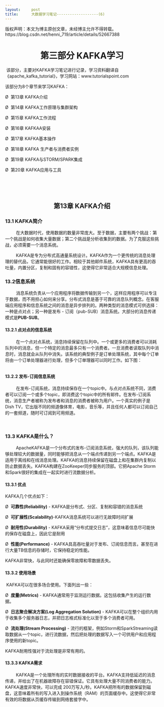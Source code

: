 ```yaml
---
layout:     post
title:      大数据学习笔记-------------------(6)
---
```

<div id="article_content" class="article_content clearfix csdn-tracking-statistics" data-pid="blog" data-mod="popu_307" data-dsm="post">
								<div class="article-copyright">
					版权声明：本文为博主原创文章，未经博主允许不得转载。					https://blog.csdn.net/henni_719/article/details/52667388				</div>
								            <link rel="stylesheet" href="https://csdnimg.cn/release/phoenix/template/css/ck_htmledit_views-f76675cdea.css">
						<div class="htmledit_views" id="content_views">
                
<h1 align="center">第三部分 KAFKA学习</h1>
<p> 该部分，主要对KAFKA学习笔记进行记录，学习资料翻译自《apache_kafka_tutorial》，学习网站：<a>www.tutorialspoint.com</a></p>
<p>该部分为8个章节来学习KAFKA：</p>
<p>Ø  第13章 KAFKA介绍</p>
<p>Ø  第14章 KAFKA工作原理与集群架构</p>
<p>Ø  第15章 KAFKA工作流程</p>
<p>Ø  第16章 KAFKAA安装</p>
<p>Ø  第17章 KAFKA基本操作</p>
<p>Ø  第18章 KAFKA 生产者与消费者实例</p>
<p>Ø  第19章 KAFKA与STORM/SPARK集成</p>
<p>Ø  第20章 KAFKA应用与工具 </p>
<br clear="all"><p align="left"> </p>
<h2 align="center">第13章 KAFKA介绍</h2>
<h3>13.1 KAFKA简介</h3>
<p>         在大数据时代，使用数据的数量非常庞大。至于数据，主要有两个挑战：第一个挑战是如何收集大量数据；第二个挑战是分析收集到的数据。为了克服这些挑战，必须需要一个消息系统。</p>
<p>         KAFKA是专为分布式高通量系统设计。KAFKA作为一个更传统的消息处理理的替代品，它通常能很好的工作。相较于其他邮件系统，KAFKA具有更高的吞吐量，内置分区，复制和固有的容错性，这使得它非常适合大规模信息处理。</p>
<h3>13.2信息系统</h3>
<p>         消息系统负责从一个应用程序将数据传输到另一个，这样应用程序可以专注于数据，而不用担心如何来分享。分布式消息是基于可靠的消息队列概念。在客服端应用程序和信息系统之间的消息是异步排列的。两种类型的消息模式可供选择：一种是点对点；另一种是发布 - 订阅（pub-SUB）消息系统。大部分的消息传递模式是<strong>PUB-SUB</strong>。</p>
<h4>13.2.1 点对点的信息系统</h4>
<p>         在一个点对点系统，消息持续保留在队列中。一个或更多的消费者可以消耗队列中的消息，但一个特定的消息最多只有一个消费者。一旦消费者读取队列中消息时，消息就会从队列中消失。该系统的典型例子是订单处理系统，其中每个订单将由一个订单处理器进行处理，但多个订单理器可以同时工作。如下图：</p>
<p><span><img src="https://img-blog.csdn.net/20160926093026662?watermark/2/text/aHR0cDovL2Jsb2cuY3Nkbi5uZXQv/font/5a6L5L2T/fontsize/400/fill/I0JBQkFCMA==/dissolve/70/gravity/Center" alt=""></span></p>
<h4>13.2.2 发布-订阅信息系统</h4>
<p>         在发布-订阅系统，消息持续保存在一个topic中。与点对点系统不同，消费者可以订阅一个或多个topic，即消费这个topic中的所有邮件。在发布-订阅系统，消息生产者被称为发布者和消息的消费者被称为用户。一个真实的例子是Dish TV，它出版不同的频道像体育，电影，音乐等，并且任何人都可以订阅自己的一套频道，随时可订阅到可用频道。</p>
<p>    <img src="https://img-blog.csdn.net/20160926093055396?watermark/2/text/aHR0cDovL2Jsb2cuY3Nkbi5uZXQv/font/5a6L5L2T/fontsize/400/fill/I0JBQkFCMA==/dissolve/70/gravity/Center" alt=""></p>
<h3>13.3 KAFKA是什么？</h3>
<p>         ApacheKAFKA是一个分布式的发布-订阅消息系统，强大的队列，该队列能够处理较大的数据量，同时能够把消息从一个端点传递到另一个端点。KAFKA是适用于离线和在线消息处理。KAFKA的消息持续保留在磁盘上和在集群内复制以防止数据丢失。KAFKA构建在ZooKeeper同步服务的顶部。它把Apache Storm和Spark很好的集成在一起实时进行流数据分析。</p>
<h4>13.3.1 优点</h4>
<p>KAFKA几个优点如下：</p>
<p>Ø  <strong>可靠性(Reliability)</strong> - KAFKA是分布式、分区、复制和容错的消息系统</p>
<p>Ø  <strong>可扩展性(Scalability)</strong>-KAFKA消息系统可以进行无故障时间扩展</p>
<p>Ø  <strong>耐用性(Durability)</strong> - KAFKA采用“分布式提交日志”，这意味着信息尽可能快的保存在磁盘上，因此它是耐用</p>
<p>Ø  <strong>性能(Performance)</strong> - KAFKA具高吞吐量对于发布、订阅信息而言。甚至在进行大量TB信息的存储时，它保持稳定的性能。</p>
<p>KAFKA非常快，与此同时还能确保零故障和零数据丢失。</p>
<h4>13.3.2 使用场景</h4>
<p> KAFKA可以在很多场合使用。下面列出一些：</p>
<p>Ø  <strong>度量(Metrics)</strong> - KAFKA通常用于监测运行数据。这包括收集产生的运行数据。</p>
<p>Ø  <strong>日志聚合解决方案(Log Aggregation Solution)</strong> - KAFKA可以在整个组织内用于收集多个服务器日志，并把日志格式标准化以至于多个消费者可用。</p>
<p>Ø  <strong>流处理(Stream Processing)</strong> - 流行的框架，例如Storm和SparkStreaming读取数据从一个topic，进行流数据，然后把处理的数据写入一个可供用户和应用程序使用的新topic。</p>
<p>KAFKA耐用性强对于流处理是非常有用的。</p>
<h4>13.3.3 KAFKA需求</h4>
<p>         KAFKA是一个处理所有的实时数据接收的平台。KAFKA支持低延迟的消息传递，并给出了在机器故障存在容错保证。它具有处理大量不同消费者的能力。KAFKA速度非常快，可以完成 200万写入/秒。KAFKA把所有的数据保留到磁盘，这意味着所有的写入进入到操作系统（RAM）的页面缓存中。这使得它非常有效的将数据从页缓存传输到网络套接字中。</p>
<p align="left">         </p>
            </div>
                </div>